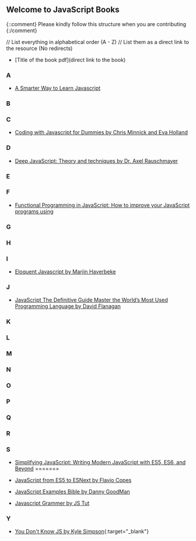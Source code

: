 ## Welcome to JavaScript Books

{::comment}
Please kindly follow this structure when you are contributing
{:/comment}

// List everything in alphabetical order (A - Z)
// List them as a direct link to the resource (No redirects)

- [Title of the book pdf](direct link to the book)


### A

- [A Smarter Way to Learn Javascript](https://drive.google.com/file/d/1KmoPCO8AqzhwF9VXvmkx1a2gjZv4oyDx/view?usp=share_link)

### B

### C

- [Coding with Javascript for Dummies by Chris Minnick and Eva Holland](https://drive.google.com/file/d/1EtDMrub18Gk-ROPTvC54djpjknwtIx4U/view?usp=sharing)

### D

- [Deep JavaScript: Theory and techniques by Dr. Axel Rauschmayer]()

### E

### F

- [Functional Programming in JavaScript: How to improve your JavaScript programs using](http://www.pdfdrive.com/functional-programming-in-javascript-how-to-improve-your-javascript-programs-using-functional-techniques-e168197597.html)

### G

### H

### I

- [Eloquent Javascript by Marjin Haverbeke](https://drive.google.com/file/d/1KtNo_n0fBfSExSD7kNk_SDX09W-4n42q/view?usp=share_link)

### J

- [JavaScript The Definitive Guide Master the World’s Most Used Programming Language by David Flanagan](https://drive.google.com/file/d/147seSX917Fcv2xrPa0Ye4pGd0-ZIuyff/view?usp=sharing)

### K

### L

### M

### N

### O

### P

### Q

### R

### S

- [Simplifying JavaScript: Writing Modern JavaScript with ES5, ES6, and Beyond](http://www.pdfdrive.com/simplifying-javascript-writing-modern-javascript-with-es5-es6-and-beyond-e158264905.html)
=======
- [JavaScript from ES5 to ESNext by Flavio Copes](https://drive.google.com/file/d/1mGVFGGPejlkv4lQnDO3kR_n5J_9xoAkr/view?usp=sharing)

- [JavaScript Examples Bible by Danny GoodMan](https://drive.google.com/file/d/1rd7lPJhsovotZebYwnQiMPvZm_zQkK4O/view?usp=sharing)

- [Javascript Grammer by JS Tut](https://drive.google.com/file/d/1wjQQv-SWg819cnwaEoRPJDImF4F2iXl7/view?usp=sharing)


### Y
- [You Don't Know JS by Kyle Simpson](https://drive.google.com/drive/folders/1wSYM3MMocTKK0jJib5GBBehlEd4wEycy?usp=sharing){:target="_blank"}

